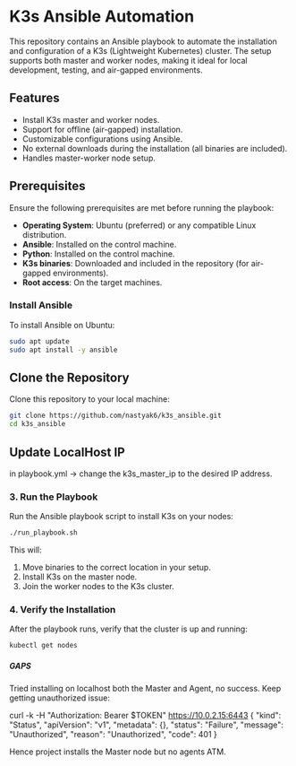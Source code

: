 # K3s Ansible Automation

This repository contains an Ansible playbook to automate the installation and configuration of a K3s (Lightweight Kubernetes) cluster. The setup supports both master and worker nodes, making it ideal for local development, testing, and air-gapped environments.

## Features

- Install K3s master and worker nodes.
- Support for offline (air-gapped) installation.
- Customizable configurations using Ansible.
- No external downloads during the installation (all binaries are included).
- Handles master-worker node setup.

## Prerequisites

Ensure the following prerequisites are met before running the playbook:

- **Operating System**: Ubuntu (preferred) or any compatible Linux distribution.
- **Ansible**: Installed on the control machine.
- **Python**: Installed on the control machine.
- **K3s binaries**: Downloaded and included in the repository (for air-gapped environments).
- **Root access**: On the target machines.

### Install Ansible

To install Ansible on Ubuntu:

```bash
sudo apt update
sudo apt install -y ansible
```

## Clone the Repository

Clone this repository to your local machine:

```bash
git clone https://github.com/nastyak6/k3s_ansible.git
cd k3s_ansible
```

## Update LocalHost IP
in playbook.yml -> change the k3s_master_ip to the desired IP address.

### 3. Run the Playbook

Run the Ansible playbook script to install K3s on your nodes:

```bash
./run_playbook.sh
```

This will:
1. Move binaries to the correct location in your setup.
2. Install K3s on the master node.
3. Join the worker nodes to the K3s cluster.

### 4. Verify the Installation

After the playbook runs, verify that the cluster is up and running:

```bash
kubectl get nodes
```


##### GAPS
Tried installing on localhost both the Master and Agent, no success. 
Keep getting unauthorized issue:

curl -k -H "Authorization: Bearer $TOKEN" https://10.0.2.15:6443
{
  "kind": "Status",
  "apiVersion": "v1",
  "metadata": {},
  "status": "Failure",
  "message": "Unauthorized",
  "reason": "Unauthorized",
  "code": 401
}

Hence project installs the Master node but no agents ATM.
